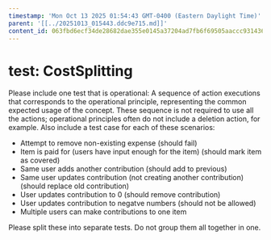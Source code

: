 ```yaml
---
timestamp: 'Mon Oct 13 2025 01:54:43 GMT-0400 (Eastern Daylight Time)'
parent: '[[../20251013_015443.ddc9e715.md]]'
content_id: 063fbd6ecf34de28682dae355e0145a37204ad7fb6f69505aaccc9314363c736
---
```


# test: CostSplitting

Please include one test that is operational: A sequence of action executions that corresponds to the operational principle, representing the common expected usage of the concept. These sequence is not required to use all the actions; operational principles often do not include a deletion action, for example. Also include a test case for each of these scenarios:

* Attempt to remove non-existing expense (should fail)
* Item is paid for (users have input enough for the item) (should mark item as covered)
* Same user adds another contribution (should add to previous)
* Same user updates contribution (not creating another contribution) (should replace old contribution)
* User updates contribution to 0 (should remove contribution)
* User updates contribution to negatve numbers (should not be allowed)
* Multiple users can make contributions to one item

Please split these into separate tests. Do not group them all together in one.
